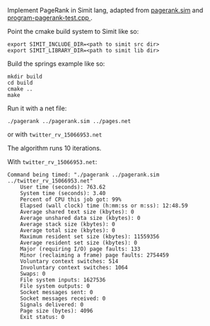 Implement PageRank in Simit lang, adapted from [pagerank.sim](https://github.com/simit-lang/simit/blob/210716475e8d41a199b8ad14bd6972eafdfa9bf1/test/input/program/pagerank.sim) and [program-pagerank-test.cpp
](https://github.com/simit-lang/simit/blob/210716475e8d41a199b8ad14bd6972eafdfa9bf1/test/program-pagerank-test.cpp).

Point the cmake build system to Simit like so:

    export SIMIT_INCLUDE_DIR=<path to simit src dir>
    export SIMIT_LIBRARY_DIR=<path to simit lib dir>

Build the springs example like so:

    mkdir build
    cd build
    cmake ..
    make

Run it with a net file:

    ./pagerank ../pagerank.sim ../pages.net

or with `twitter_rv_15066953.net`

The algorithm runs 10 iterations.

With `twitter_rv_15066953.net`:

````
Command being timed: "./pagerank ../pagerank.sim ../twitter_rv_15066953.net"
	User time (seconds): 763.62
	System time (seconds): 3.40
	Percent of CPU this job got: 99%
	Elapsed (wall clock) time (h:mm:ss or m:ss): 12:48.59
	Average shared text size (kbytes): 0
	Average unshared data size (kbytes): 0
	Average stack size (kbytes): 0
	Average total size (kbytes): 0
	Maximum resident set size (kbytes): 11559356
	Average resident set size (kbytes): 0
	Major (requiring I/O) page faults: 133
	Minor (reclaiming a frame) page faults: 2754459
	Voluntary context switches: 514
	Involuntary context switches: 1064
	Swaps: 0
	File system inputs: 1627536
	File system outputs: 0
	Socket messages sent: 0
	Socket messages received: 0
	Signals delivered: 0
	Page size (bytes): 4096
	Exit status: 0
````